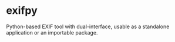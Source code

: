 # exifpy
Python-based EXIF tool with dual-interface, usable as a standalone application or an importable package.
